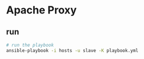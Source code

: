 # Apache Proxy

## run

``` bash
# run the playbook
ansible-playbook -i hosts -u slave -K playbook.yml
```
